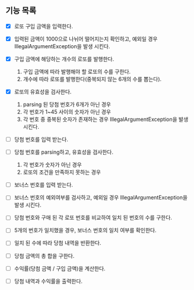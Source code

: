 ## 기능 목록

- [X]  로또 구입 금액을 입력한다.
- [X]  입력된 금액이 1000으로 나뉘어 떨어지는지 확인하고, 예외일 경우 IllegalArgumentException을 발생 시킨다.
- [X]  구입 금액에 해당하는 개수의 로또를 발행한다.
   1. 구입 금액에 따라 발행해야 할 로또의 수를 구한다.
   2. 개수에 따라 로또를 발행한다(중복되지 않는 6개의 수를 뽑는다).
- [X]  로또의 유효성을 검사한다.
   1. parsing 된 당첨 번호가 6개가 아닌 경우
   2. 각 번호가 1~45 사이의 숫자가 아닌 경우
   3. 각 번호 중 중복된 숫자가 존재하는 경우 IllegalArgumentException을 발생 시킨다.

- [ ]  당첨 번호를 입력 받는다.
- [ ]  당첨 번호를 parsing하고, 유효성을 검사한다.
   1. 각 번호가 숫자가 아닌 경우
   2. 로또의 조건을 만족하지 못하는 경우
- [ ]  보너스 번호를 입력 받는다.
- [ ]  보너스 번호의 예외여부를 검사하고, 예외일 경우 IllegalArgumentException을 발생 시킨다.
- [ ]  당첨 번호와 구매 된 각 로또 번호를 비교하여 일치 된 번호의 수를 구한다.
- [ ]  5개의 번호가 일치했을 경우, 보너스 번호의 일치 여부를 확인한다.
- [ ]  일치 된 수에 따라 당첨 내역을 반환한다.
- [ ]  당첨 금액의 총 합을 구한다.
- [ ]  수익률(당첨 금액 / 구입 금액)을 계산한다.
- [ ]  당첨 내역과 수익률을 출력한다.